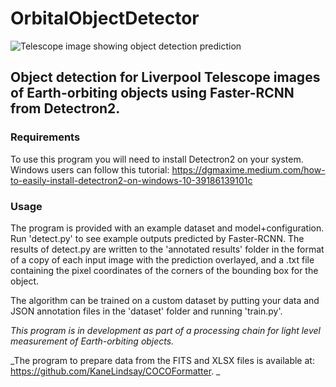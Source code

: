 # OrbitalObjectDetector

![Telescope image showing object detection prediction](https://user-images.githubusercontent.com/65425526/131582315-55b94b91-521b-4f3f-a08f-3b0e5105d14a.png)

## Object detection for Liverpool Telescope images of Earth-orbiting objects using Faster-RCNN from Detectron2.

### Requirements

To use this program you will need to install Detectron2 on your system. Windows users can follow this tutorial:
https://dgmaxime.medium.com/how-to-easily-install-detectron2-on-windows-10-39186139101c

### Usage

The program is provided with an example dataset and model+configuration. Run 'detect.py' to see example outputs predicted by Faster-RCNN.
The results of detect.py are written to the 'annotated results' folder in the format of a copy of each input image with the prediction overlayed,
and a .txt file containing the pixel coordinates of the corners of the bounding box for the object.

The algorithm can be trained on a custom dataset by putting your data and JSON annotation files in the 'dataset' folder and running 'train.py'.

_This program is in development as part of a processing chain for light level measurement of Earth-orbiting objects._

_The program to prepare data from the FITS and XLSX files is available at: https://github.com/KaneLindsay/COCOFormatter.  _
